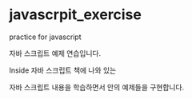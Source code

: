 # javascrpit_exercise
practice for javascript


자바 스크립트 예제 연습입니다.

Inside 자바 스크립트 책에 나와 있는

자바 스크립트 내용을 학습하면서 안의 예제들을 구현합니다.

